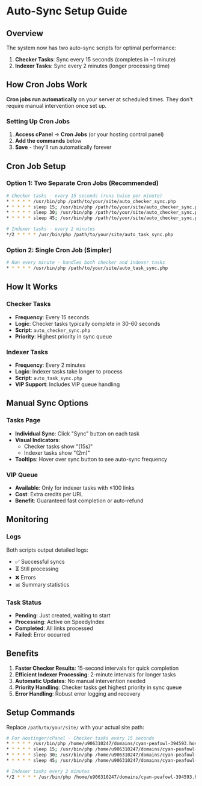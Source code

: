 # Auto-Sync Setup Guide

## Overview
The system now has two auto-sync scripts for optimal performance:

1. **Checker Tasks**: Sync every 15 seconds (completes in ~1 minute)
2. **Indexer Tasks**: Sync every 2 minutes (longer processing time)

## How Cron Jobs Work

**Cron jobs run automatically** on your server at scheduled times. They don't require manual intervention once set up.

### Setting Up Cron Jobs

1. **Access cPanel** → **Cron Jobs** (or your hosting control panel)
2. **Add the commands** below
3. **Save** - they'll run automatically forever

## Cron Job Setup

### Option 1: Two Separate Cron Jobs (Recommended)

```bash
# Checker tasks - every 15 seconds (runs twice per minute)
* * * * * /usr/bin/php /path/to/your/site/auto_checker_sync.php
* * * * * sleep 15; /usr/bin/php /path/to/your/site/auto_checker_sync.php
* * * * * sleep 30; /usr/bin/php /path/to/your/site/auto_checker_sync.php
* * * * * sleep 45; /usr/bin/php /path/to/your/site/auto_checker_sync.php

# Indexer tasks - every 2 minutes  
*/2 * * * * /usr/bin/php /path/to/your/site/auto_task_sync.php
```

### Option 2: Single Cron Job (Simpler)

```bash
# Run every minute - handles both checker and indexer tasks
* * * * * /usr/bin/php /path/to/your/site/auto_task_sync.php
```

## How It Works

### Checker Tasks
- **Frequency**: Every 15 seconds
- **Logic**: Checker tasks typically complete in 30-60 seconds
- **Script**: `auto_checker_sync.php`
- **Priority**: Highest priority in sync queue

### Indexer Tasks  
- **Frequency**: Every 2 minutes
- **Logic**: Indexer tasks take longer to process
- **Script**: `auto_task_sync.php`
- **VIP Support**: Includes VIP queue handling

## Manual Sync Options

### Tasks Page
- **Individual Sync**: Click "Sync" button on each task
- **Visual Indicators**: 
  - Checker tasks show "(15s)" 
  - Indexer tasks show "(2m)"
- **Tooltips**: Hover over sync button to see auto-sync frequency

### VIP Queue
- **Available**: Only for indexer tasks with ≤100 links
- **Cost**: Extra credits per URL
- **Benefit**: Guaranteed fast completion or auto-refund

## Monitoring

### Logs
Both scripts output detailed logs:
- ✅ Successful syncs
- ⏳ Still processing
- ❌ Errors
- 📊 Summary statistics

### Task Status
- **Pending**: Just created, waiting to start
- **Processing**: Active on SpeedyIndex
- **Completed**: All links processed
- **Failed**: Error occurred

## Benefits

1. **Faster Checker Results**: 15-second intervals for quick completion
2. **Efficient Indexer Processing**: 2-minute intervals for longer tasks
3. **Automatic Updates**: No manual intervention needed
4. **Priority Handling**: Checker tasks get highest priority in sync queue
5. **Error Handling**: Robust error logging and recovery

## Setup Commands

Replace `/path/to/your/site/` with your actual site path:

```bash
# For Hostinger/cPanel - Checker tasks every 15 seconds
* * * * * /usr/bin/php /home/u906310247/domains/cyan-peafowl-394593.hostingersite.com/public_html/auto_checker_sync.php
* * * * * sleep 15; /usr/bin/php /home/u906310247/domains/cyan-peafowl-394593.hostingersite.com/public_html/auto_checker_sync.php
* * * * * sleep 30; /usr/bin/php /home/u906310247/domains/cyan-peafowl-394593.hostingersite.com/public_html/auto_checker_sync.php
* * * * * sleep 45; /usr/bin/php /home/u906310247/domains/cyan-peafowl-394593.hostingersite.com/public_html/auto_checker_sync.php

# Indexer tasks every 2 minutes
*/2 * * * * /usr/bin/php /home/u906310247/domains/cyan-peafowl-394593.hostingersite.com/public_html/auto_task_sync.php
```
